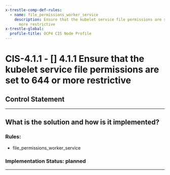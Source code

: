 ```yaml
---
x-trestle-comp-def-rules:
  - name: file_permissions_worker_service
    description: Ensure that the kubelet service file permissions are set to 644 or
      more restrictive
x-trestle-global:
  profile-title: OCP4 CIS Node Profile
---
```


# CIS-4.1.1 - \[\] 4.1.1 Ensure that the kubelet service file permissions are set to 644 or more restrictive

## Control Statement

______________________________________________________________________

## What is the solution and how is it implemented?

<!-- For implementation status enter one of: implemented, partial, planned, alternative, not-applicable -->

<!-- Note that the list of rules under ### Rules: is read-only and changes will not be captured after assembly to JSON -->

<!-- Enter possible prose for implementation response at the control level here, after this comment -->

### Rules:

  - file_permissions_worker_service

### Implementation Status: planned

______________________________________________________________________
